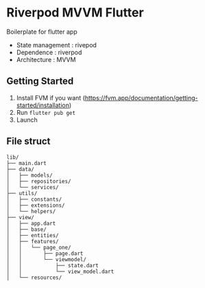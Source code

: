 # Riverpod MVVM Flutter

Boilerplate for flutter app

- State management : rivepod
- Dependence : riverpod
- Architecture : MVVM

## Getting Started

1. Install FVM if you want (https://fvm.app/documentation/getting-started/installation)
2. Run `flutter pub get`
3. Launch


## File struct
```
lib/
├── main.dart
├── data/
│   ├── models/
│   ├── repositories/
│   └── services/
├── utils/
│   ├── constants/
│   ├── extensions/
│   └── helpers/
├── view/
│   ├── app.dart
│   ├── base/
│   ├── entities/
│   ├── features/
│   │   └── page_one/
│   │       ├── page.dart
│   │       └── viewmodel/
│   │           ├── state.dart
│   │           └── view_model.dart
│   └── resources/
```
